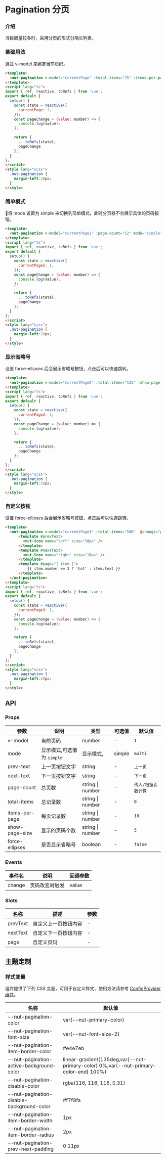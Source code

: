 # Pagination 分页

### 介绍

当数据量较多时，采用分页的形式分隔长列表。

### 基础用法

通过 v-model 来绑定当前页码。

```html
<template>
  <nut-pagination v-model="currentPage" :total-items="25" :items-per-page="5" @change="pageChange" />
</template>
<script lang="ts">
import { ref, reactive, toRefs } from 'vue';
export default {
  setup() {
    const state = reactive({
      currentPage: 1,
    });
    const pageChange = (value: number) => {
      console.log(value);
    };

    return {
      ...toRefs(state),
      pageChange
    };
  }
};
</script>
<style lang="scss">
  .nut-pagination {
    margin-left:20px;
  }
</style>
```

### 简单模式

将 mode 设置为 simple 来切换到简单模式，此时分页器不会展示具体的页码按钮。

```html
<template>
  <nut-pagination v-model="currentPage1" :page-count="12" mode="simple" @change="pageChange" />
</template>
<script lang="ts">
import { ref, reactive, toRefs } from 'vue';
export default {
  setup() {
    const state = reactive({
      currentPage1: 1,
    });
    const pageChange = (value: number) => {
      console.log(value);
    };

    return {
      ...toRefs(state),
      pageChange
    };
  }
};
</script>
<style lang="scss">
  .nut-pagination {
    margin-left:20px;
  }
</style>
```

### 显示省略号

设置 force-ellipses 后会展示省略号按钮，点击后可以快速跳转。

```html
<template>
  <nut-pagination v-model="currentPage2" :total-items="125" :show-page-size="3"  @change="pageChange"  force-ellipses/>
</template>
<script lang="ts">
import { ref, reactive, toRefs } from 'vue';
export default {
  setup() {
    const state = reactive({
      currentPage2: 1,
    });
    const pageChange = (value: number) => {
      console.log(value);
    };

    return {
      ...toRefs(state),
      pageChange
    };
  }
};
</script>
<style lang="scss">
  .nut-pagination {
    margin-left:20px;
  }
</style>
```

### 自定义按钮

设置 force-ellipses 后会展示省略号按钮，点击后可以快速跳转。

```html
<template>
  <nut-pagination v-model="currentPage3" :total-items="500"  @change="pageChange"  :show-page-size="5">
      <template #prevText>
        <nut-icon name="left" size="10px" />
      </template>
      <template #nextText>
        <nut-icon name="right" size="10px" />
      </template>
      <template #page="{ item }">
          {{ item.number == 3 ? 'hot' : item.text }}
      </template>
  </nut-pagination>
</template>
<script lang="ts">
import { ref, reactive, toRefs } from 'vue';
export default {
  setup() {
    const state = reactive({
      currentPage3: 1,
    });
    const pageChange = (value: number) => {
      console.log(value);
    };

    return {
      ...toRefs(state),
      pageChange
    };
  }
};
</script>
<style lang="scss">
  .nut-pagination {
    margin-left:20px;
  }
</style>
```

## API

### Props

| 参数           | 说明                       | 类型             | 可选值 | 默认值              |
|----------------|--------------------------|------------------|--------|---------------------|
| v-model        | 当前页码                   | number           | -      | `1`                 |
| mode           | 显示模式,可选值为 `simple` | 显示模式,        | simple | `multi`             |
| prev-text      | 上一页按钮文字             | string           | -      | `上一页`            |
| next-text      | 下一页按钮文字             | string           | -      | `下一页`            |
| page-count     | 总页数                     | string \| number | -      | `传入/根据页数计算` |
| total-items    | 总记录数                   | string \| number | -      | `0`                 |
| items-per-page | 每页记录数                 | string \| number | -      | `10`                |
| show-page-size | 显示的页码个数             | string \| number | -      | `5`                 |
| force-ellipses | 是否显示省略号             | boolean          | -      | `false`             |

### Events

| 事件名 | 说明           | 回调参数 |
|--------|--------------|----------|
| change | 页码改变时触发 | value    |

### Slots

| 名称     | 描述                 | 参数 |
|----------|--------------------|------|
| prevText | 自定义上一页按钮内容 | -    |
| nextText | 自定义下一页按钮内容 | -    |
| page     | 自定义页码           | -    |

## 主题定制

### 样式变量

组件提供了下列 CSS 变量，可用于自定义样式，使用方法请参考 [ConfigProvider 组件](/components/basic/configprovider)。

| 名称                                      | 默认值                                                                                |
|-------------------------------------------|---------------------------------------------------------------------------------------|
| --nut-pagination-color                    | var(--nut-primary-color)                                                              |
| --nut-pagination-font-size                | var(--nut-font-size-2)                                                                |
| --nut-pagination-item-border-color        | #e4e7eb                                                                               |
| --nut-pagination-active-background-color  | linear-gradient(135deg,var(--nut-primary-color) 0%,var(--nut-primary-color-end) 100%) |
| --nut-pagination-disable-color            | rgba(116, 116, 116, 0.31)                                                             |
| --nut-pagination-disable-background-color | #f7f8fa                                                                               |
| --nut-pagination-item-border-width        | 1px                                                                                   |
| --nut-pagination-item-border-radius       | 2px                                                                                   |
| --nut-pagination-prev-next-padding        | 0 11px                                                                                |
